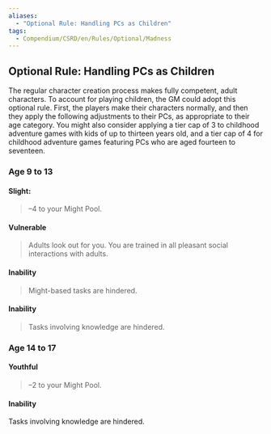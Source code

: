 ```yaml
---
aliases:
  - "Optional Rule: Handling PCs as Children"
tags:
  - Compendium/CSRD/en/Rules/Optional/Madness
---
```

## Optional Rule: Handling PCs as Children  
The regular character creation process makes fully competent, adult characters. To account for playing children, the GM could adopt this optional rule. First, the players make their characters normally, and then they apply the following adjustments to their PCs, as appropriate to their age category. You might also consider applying a tier cap of 3 to childhood adventure games with kids of up to thirteen years old, and a tier cap of 4 for childhood adventure games featuring PCs who are aged fourteen to seventeen.  
### Age 9 to 13  
#### Slight:  
>–4 to your Might Pool.  
#### Vulnerable   
>Adults look out for you. You are trained in all pleasant social interactions with adults.  
#### Inability  
>Might-based tasks are hindered.  
#### Inability   
>Tasks involving knowledge are hindered.  
### Age 14 to 17  
#### Youthful   
>–2 to your Might Pool.  
#### Inability   
Tasks involving knowledge are hindered.